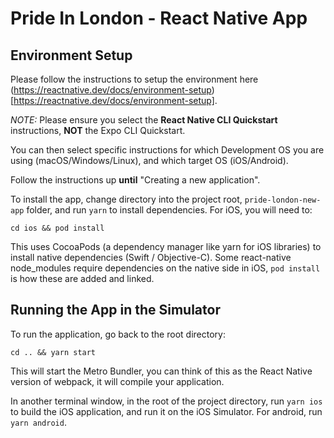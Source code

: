 # Pride In London - React Native App

## Environment Setup
Please follow the instructions to setup the environment here (https://reactnative.dev/docs/environment-setup)[https://reactnative.dev/docs/environment-setup]. 

*NOTE:* Please ensure you select the **React Native CLI Quickstart** instructions, **NOT** the Expo CLI Quickstart.

You can then select specific instructions for which Development OS you are using (macOS/Windows/Linux), and which target OS (iOS/Android). 

Follow the instructions up **until** "Creating a new application". 

To install the app, change directory into the project root, `pride-london-new-app` folder, and run `yarn` to install dependencies. For iOS, you will need to:

```
cd ios && pod install
```
This uses CocoaPods (a dependency manager like yarn for iOS libraries) to install native dependencies (Swift / Objective-C). Some react-native node_modules require dependencies on the native side in iOS, `pod install` is how these are added and linked. 


## Running the App in the Simulator
To run the application, go back to the root directory:
```
cd .. && yarn start
```

This will start the Metro Bundler, you can think of this as the React Native version of webpack, it will compile your application. 

In another terminal window, in the root of the project directory, run `yarn ios` to build the iOS application, and run it on the iOS Simulator. For android, run `yarn android`.  
